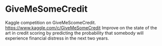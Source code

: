 # GiveMeSomeCredit
Kaggle competition on GiveMeScomeCredit. https://www.kaggle.com/c/GiveMeSomeCredit
Improve on the state of the art in credit scoring by predicting the probability that somebody will experience financial distress in the next two years.

